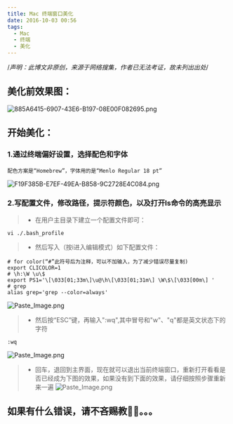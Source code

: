 ```yaml
---
title: Mac 终端窗口美化
date: 2016-10-03 00:56
tags:
  - Mac
  - 终端
  - 美化
---
```

/*声明：此博文非原创，来源于网络搜集，作者已无法考证，故未列出出处*/
## 美化前效果图：

![885A6415-6907-43E6-B197-08E00F082695.png](http://upload-images.jianshu.io/upload_images/2255840-7c437d0dfa6ac8f9.png?imageMogr2/auto-orient/strip%7CimageView2/2/w/1240)

## 开始美化：
### 1.通过终端偏好设置，选择配色和字体
```
配色方案是“Homebrew”，字体用的是“Menlo Regular 18 pt”
```
![F19F385B-E7EF-49EA-B858-9C2728E4C084.png](http://upload-images.jianshu.io/upload_images/2255840-88b14771c95ae938.png?imageMogr2/auto-orient/strip%7CimageView2/2/w/1240)

<!--More-->
### 2.写配置文件，修改路径，提示符颜色，以及打开ls命令的高亮显示
>* 在用户主目录下建立一个配置文件即可：
```
vi ./.bash_profile
```
>* 然后写入（按i进入编辑模式）如下配置文件：
```
# for color(“#”此符号后为注释，可以不加输入，为了减少错误尽量复制)
export CLICOLOR=1
# \h:\W \u\$
export PS1='\[\033[01;33m\]\u@\h\[\033[01;31m\] \W\$\[\033[00m\] '
# grep
alias grep='grep --color=always'
```
![Paste_Image.png](http://upload-images.jianshu.io/upload_images/2255840-3961205386d95ab6.png?imageMogr2/auto-orient/strip%7CimageView2/2/w/1240)

>* 然后按“ESC”键，再输入":wq",其中冒号和"w"、"q"都是英文状态下的字符
```
:wq
```
![Paste_Image.png](http://upload-images.jianshu.io/upload_images/2255840-11a6312badde7fb6.png?imageMogr2/auto-orient/strip%7CimageView2/2/w/1240)
>* 回车，退回到主界面，现在就可以退出当前终端窗口，重新打开看看是否已经成为下图的效果，如果没有到下面的效果，请仔细按照步骤重新来一遍
![Paste_Image.png](http://upload-images.jianshu.io/upload_images/2255840-1cfa3cf82e7b45d2.png?imageMogr2/auto-orient/strip%7CimageView2/2/w/1240)

## 如果有什么错误，请不吝赐教🙏🏻。。。
